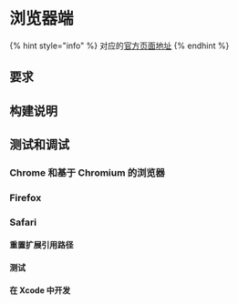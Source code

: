 # 浏览器端

{% hint style="info" %}
对应的[官方页面地址](https://contributing.bitwarden.com/clients/browser/)
{% endhint %}

## 要求 <a href="#requirements" id="requirements"></a>

## 构建说明 <a href="#build-instructions" id="build-instructions"></a>

## 测试和调试 <a href="#testing-and-debugging" id="testing-and-debugging"></a>

### Chrome 和基于 Chromium 的浏览器 <a href="#chrome-and-chromium-based-browsers" id="chrome-and-chromium-based-browsers"></a>

### Firefox

### Safari

#### 重置扩展引用路径 <a href="#resetting-the-extension-reference-paths" id="resetting-the-extension-reference-paths"></a>

#### 测试 <a href="#testing" id="testing"></a>

#### 在 Xcode 中开发 <a href="#developing-in-xcode" id="developing-in-xcode"></a>
